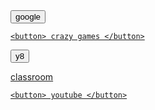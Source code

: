 <!DOCTYPE html>
<html lang="en">
<head>
    <meta charset="UTF-8">
    <meta name="viewport" content="width=device-width, initial-scale=1.0">
    <title>snabb web</title>
</head>
<body>
    <a href="https://www.google.com">
<button> google </button>
<a href="https://www.crazygames.com" >

    <button> crazy games </button>

</a>
</body>
</html> <a href="https://www.y8.com">

<button> y8  </button>
</a>
 
<a href="https://classroom.google.com">

</button> classroom </button>

</a>
<a href="https://www.youtube.com" > 

    <button> youtube </button>

</a>

